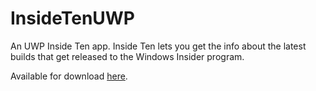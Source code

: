 # InsideTenUWP
An UWP Inside Ten app. Inside Ten lets you get the info about the latest builds that get released to the Windows Insider program.

Available for download [here](https://www.microsoft.com/store/apps/9nblggh42jgh).